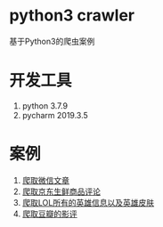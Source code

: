 # python3 crawler

基于Python3的爬虫案例

# 开发工具

1. python 3.7.9
2. pycharm 2019.3.5

# 案例

1. [爬取微信文章](./weixin)
2. [爬取京东生鲜商品评论](./jd)
3. [爬取LOL所有的英雄信息以及英雄皮肤](./lol)
4. [爬取豆瓣的影评](./douban)
